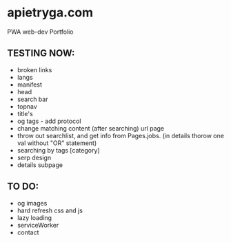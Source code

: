 # apietryga.com
PWA web-dev Portfolio

## TESTING NOW:
  - broken links
  - langs
  - manifest
  - head
  - search bar
  - topnav
  - title's
  - og tags - add protocol
  - change matching content (after searching) url page
  - throw out searchlist, and get info from Pages.jobs. (in details thorow one val without "OR" statement)
  - searching by tags [category]
  - serp design
  - details subpage

## TO DO:
  - og images
  - hard refresh css and js
  - lazy loading
  - serviceWorker
  - contact
